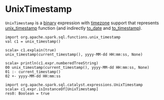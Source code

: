 # UnixTimestamp

`UnixTimestamp` is a [binary](Expression.md#BinaryExpression) expression with [timezone](Expression.md#TimeZoneAwareExpression) support that represents [unix_timestamp](../functions/datetime.md#unix_timestamp) function (and indirectly [to_date](../functions/datetime.md#to_date) and [to_timestamp](../functions/datetime.md#to_timestamp)).

```text
import org.apache.spark.sql.functions.unix_timestamp
val c1 = unix_timestamp()

scala> c1.explain(true)
unix_timestamp(current_timestamp(), yyyy-MM-dd HH:mm:ss, None)

scala> println(c1.expr.numberedTreeString)
00 unix_timestamp(current_timestamp(), yyyy-MM-dd HH:mm:ss, None)
01 :- current_timestamp()
02 +- yyyy-MM-dd HH:mm:ss

import org.apache.spark.sql.catalyst.expressions.UnixTimestamp
scala> c1.expr.isInstanceOf[UnixTimestamp]
res0: Boolean = true
```

<!---
## Review Me

NOTE: `UnixTimestamp` is `UnixTime` expression internally (as is `ToUnixTimestamp` expression).

[[inputTypes]][[dataType]]
`UnixTimestamp` supports `StringType`, [DateType](../types/DataType.md#DateType) and `TimestampType` as input types for a time expression and returns `LongType`.

```text
scala> c1.expr.eval()
res1: Any = 1493354303
```

[[formatter]]
`UnixTimestamp` uses `DateTimeUtils.newDateFormat` for date/time format (as Java's [java.text.DateFormat]({{ java.api }}/java/text/DateFormat.html)).
-->
